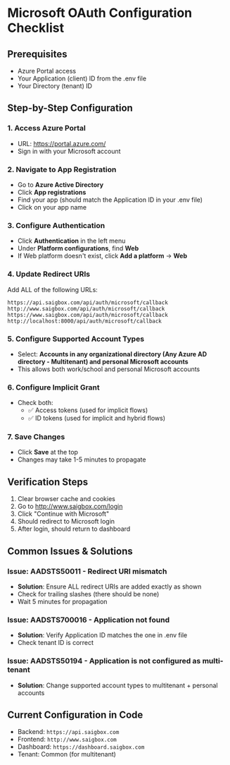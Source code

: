 # Microsoft OAuth Configuration Checklist

## Prerequisites
- Azure Portal access
- Your Application (client) ID from the .env file
- Your Directory (tenant) ID

## Step-by-Step Configuration

### 1. Access Azure Portal
- URL: https://portal.azure.com/
- Sign in with your Microsoft account

### 2. Navigate to App Registration
- Go to **Azure Active Directory**
- Click **App registrations**
- Find your app (should match the Application ID in your .env file)
- Click on your app name

### 3. Configure Authentication
- Click **Authentication** in the left menu
- Under **Platform configurations**, find **Web**
- If Web platform doesn't exist, click **Add a platform** → **Web**

### 4. Update Redirect URIs
Add ALL of the following URLs:
```
https://api.saigbox.com/api/auth/microsoft/callback
http://www.saigbox.com/api/auth/microsoft/callback
https://www.saigbox.com/api/auth/microsoft/callback
http://localhost:8000/api/auth/microsoft/callback
```

### 5. Configure Supported Account Types
- Select: **Accounts in any organizational directory (Any Azure AD directory - Multitenant) and personal Microsoft accounts**
- This allows both work/school and personal Microsoft accounts

### 6. Configure Implicit Grant
- Check both:
  - ✅ Access tokens (used for implicit flows)
  - ✅ ID tokens (used for implicit and hybrid flows)

### 7. Save Changes
- Click **Save** at the top
- Changes may take 1-5 minutes to propagate

## Verification Steps
1. Clear browser cache and cookies
2. Go to http://www.saigbox.com/login
3. Click "Continue with Microsoft"
4. Should redirect to Microsoft login
5. After login, should return to dashboard

## Common Issues & Solutions

### Issue: AADSTS50011 - Redirect URI mismatch
- **Solution**: Ensure ALL redirect URIs are added exactly as shown
- Check for trailing slashes (there should be none)
- Wait 5 minutes for propagation

### Issue: AADSTS700016 - Application not found
- **Solution**: Verify Application ID matches the one in .env file
- Check tenant ID is correct

### Issue: AADSTS50194 - Application is not configured as multi-tenant
- **Solution**: Change supported account types to multitenant + personal accounts

## Current Configuration in Code
- Backend: `https://api.saigbox.com`
- Frontend: `http://www.saigbox.com`
- Dashboard: `https://dashboard.saigbox.com`
- Tenant: Common (for multitenant)